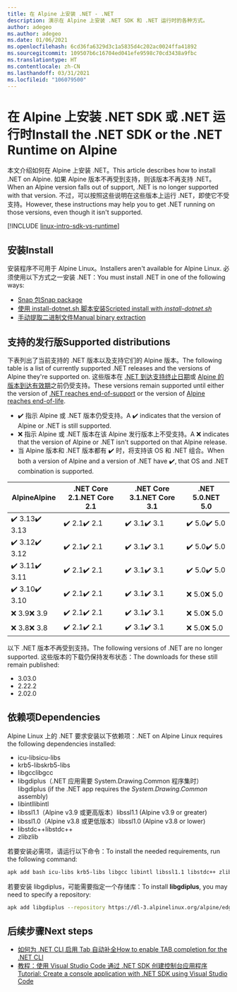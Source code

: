 ```yaml
---
title: 在 Alpine 上安装 .NET - .NET
description: 演示在 Alpine 上安装 .NET SDK 和 .NET 运行时的各种方式。
author: adegeo
ms.author: adegeo
ms.date: 01/06/2021
ms.openlocfilehash: 6cd36fa6329d3c1a5835d4c202ac0024ffa41892
ms.sourcegitcommit: 109507b6c16704ed041efe9598c70cd3438a9fbc
ms.translationtype: HT
ms.contentlocale: zh-CN
ms.lasthandoff: 03/31/2021
ms.locfileid: "106079500"
---
```

# <a name="install-the-net-sdk-or-the-net-runtime-on-alpine"></a><span data-ttu-id="9cb32-103">在 Alpine 上安装 .NET SDK 或 .NET 运行时</span><span class="sxs-lookup"><span data-stu-id="9cb32-103">Install the .NET SDK or the .NET Runtime on Alpine</span></span>

<span data-ttu-id="9cb32-104">本文介绍如何在 Alpine 上安装 .NET。</span><span class="sxs-lookup"><span data-stu-id="9cb32-104">This article describes how to install .NET on Alpine.</span></span> <span data-ttu-id="9cb32-105">如果 Alpine 版本不再受到支持，则该版本不再支持 .NET。</span><span class="sxs-lookup"><span data-stu-id="9cb32-105">When an Alpine version falls out of support, .NET is no longer supported with that version.</span></span> <span data-ttu-id="9cb32-106">不过，可以按照这些说明在这些版本上运行 .NET，即使它不受支持。</span><span class="sxs-lookup"><span data-stu-id="9cb32-106">However, these instructions may help you to get .NET running on those versions, even though it isn't supported.</span></span>

[!INCLUDE [linux-intro-sdk-vs-runtime](includes/linux-intro-sdk-vs-runtime.md)]

## <a name="install"></a><span data-ttu-id="9cb32-107">安装</span><span class="sxs-lookup"><span data-stu-id="9cb32-107">Install</span></span>

<span data-ttu-id="9cb32-108">安装程序不可用于 Alpine Linux。</span><span class="sxs-lookup"><span data-stu-id="9cb32-108">Installers aren't available for Alpine Linux.</span></span> <span data-ttu-id="9cb32-109">必须使用以下方式之一安装 .NET：</span><span class="sxs-lookup"><span data-stu-id="9cb32-109">You must install .NET in one of the following ways:</span></span>

- [<span data-ttu-id="9cb32-110">Snap 包</span><span class="sxs-lookup"><span data-stu-id="9cb32-110">Snap package</span></span>](linux-snap.md)
- [<span data-ttu-id="9cb32-111">使用 install-dotnet.sh 脚本安装</span><span class="sxs-lookup"><span data-stu-id="9cb32-111">Scripted install with _install-dotnet.sh_</span></span>](linux-scripted-manual.md#scripted-install)
- [<span data-ttu-id="9cb32-112">手动提取二进制文件</span><span class="sxs-lookup"><span data-stu-id="9cb32-112">Manual binary extraction</span></span>](linux-scripted-manual.md#manual-install)

## <a name="supported-distributions"></a><span data-ttu-id="9cb32-113">支持的发行版</span><span class="sxs-lookup"><span data-stu-id="9cb32-113">Supported distributions</span></span>

<span data-ttu-id="9cb32-114">下表列出了当前支持的 .NET 版本以及支持它们的 Alpine 版本。</span><span class="sxs-lookup"><span data-stu-id="9cb32-114">The following table is a list of currently supported .NET releases and the versions of Alpine they're supported on.</span></span> <span data-ttu-id="9cb32-115">这些版本在 [.NET 到达支持终止日期](https://dotnet.microsoft.com/platform/support/policy/dotnet-core)或 [Alpine 的版本到达有效期](https://wiki.alpinelinux.org/wiki/Alpine_Linux:Releases)之前仍受支持。</span><span class="sxs-lookup"><span data-stu-id="9cb32-115">These versions remain supported until either the version of [.NET reaches end-of-support](https://dotnet.microsoft.com/platform/support/policy/dotnet-core) or the version of [Alpine reaches end-of-life](https://wiki.alpinelinux.org/wiki/Alpine_Linux:Releases).</span></span>

- <span data-ttu-id="9cb32-116">✔️ 指示 Alpine 或 .NET 版本仍受支持。</span><span class="sxs-lookup"><span data-stu-id="9cb32-116">A ✔️ indicates that the version of Alpine or .NET is still supported.</span></span>
- <span data-ttu-id="9cb32-117">❌ 指示 Alpine 或 .NET 版本在该 Alpine 发行版本上不受支持。</span><span class="sxs-lookup"><span data-stu-id="9cb32-117">A ❌ indicates that the version of Alpine or .NET isn't supported on that Alpine release.</span></span>
- <span data-ttu-id="9cb32-118">当 Alpine 版本和 .NET 版本都有 ✔️ 时，将支持该 OS 和 .NET 组合。</span><span class="sxs-lookup"><span data-stu-id="9cb32-118">When both a version of Alpine and a version of .NET have ✔️, that OS and .NET combination is supported.</span></span>

| <span data-ttu-id="9cb32-119">Alpine</span><span class="sxs-lookup"><span data-stu-id="9cb32-119">Alpine</span></span>  | <span data-ttu-id="9cb32-120">.NET Core 2.1</span><span class="sxs-lookup"><span data-stu-id="9cb32-120">.NET Core 2.1</span></span> | <span data-ttu-id="9cb32-121">.NET Core 3.1</span><span class="sxs-lookup"><span data-stu-id="9cb32-121">.NET Core 3.1</span></span> | <span data-ttu-id="9cb32-122">.NET 5.0</span><span class="sxs-lookup"><span data-stu-id="9cb32-122">.NET 5.0</span></span> |
|-------- |---------------|---------------|----------------|
| <span data-ttu-id="9cb32-123">✔️ 3.13</span><span class="sxs-lookup"><span data-stu-id="9cb32-123">✔️ 3.13</span></span> | <span data-ttu-id="9cb32-124">✔️ 2.1</span><span class="sxs-lookup"><span data-stu-id="9cb32-124">✔️ 2.1</span></span>        | <span data-ttu-id="9cb32-125">✔️ 3.1</span><span class="sxs-lookup"><span data-stu-id="9cb32-125">✔️ 3.1</span></span>        | <span data-ttu-id="9cb32-126">✔️ 5.0</span><span class="sxs-lookup"><span data-stu-id="9cb32-126">✔️ 5.0</span></span> |
| <span data-ttu-id="9cb32-127">✔️ 3.12</span><span class="sxs-lookup"><span data-stu-id="9cb32-127">✔️ 3.12</span></span> | <span data-ttu-id="9cb32-128">✔️ 2.1</span><span class="sxs-lookup"><span data-stu-id="9cb32-128">✔️ 2.1</span></span>        | <span data-ttu-id="9cb32-129">✔️ 3.1</span><span class="sxs-lookup"><span data-stu-id="9cb32-129">✔️ 3.1</span></span>        | <span data-ttu-id="9cb32-130">✔️ 5.0</span><span class="sxs-lookup"><span data-stu-id="9cb32-130">✔️ 5.0</span></span> |
| <span data-ttu-id="9cb32-131">✔️ 3.11</span><span class="sxs-lookup"><span data-stu-id="9cb32-131">✔️ 3.11</span></span> | <span data-ttu-id="9cb32-132">✔️ 2.1</span><span class="sxs-lookup"><span data-stu-id="9cb32-132">✔️ 2.1</span></span>        | <span data-ttu-id="9cb32-133">✔️ 3.1</span><span class="sxs-lookup"><span data-stu-id="9cb32-133">✔️ 3.1</span></span>        | <span data-ttu-id="9cb32-134">✔️ 5.0</span><span class="sxs-lookup"><span data-stu-id="9cb32-134">✔️ 5.0</span></span> |
| <span data-ttu-id="9cb32-135">✔️ 3.10</span><span class="sxs-lookup"><span data-stu-id="9cb32-135">✔️ 3.10</span></span> | <span data-ttu-id="9cb32-136">✔️ 2.1</span><span class="sxs-lookup"><span data-stu-id="9cb32-136">✔️ 2.1</span></span>        | <span data-ttu-id="9cb32-137">✔️ 3.1</span><span class="sxs-lookup"><span data-stu-id="9cb32-137">✔️ 3.1</span></span>        | <span data-ttu-id="9cb32-138">❌ 5.0</span><span class="sxs-lookup"><span data-stu-id="9cb32-138">❌ 5.0</span></span> |
| <span data-ttu-id="9cb32-139">❌ 3.9</span><span class="sxs-lookup"><span data-stu-id="9cb32-139">❌ 3.9</span></span>  | <span data-ttu-id="9cb32-140">✔️ 2.1</span><span class="sxs-lookup"><span data-stu-id="9cb32-140">✔️ 2.1</span></span>        | <span data-ttu-id="9cb32-141">✔️ 3.1</span><span class="sxs-lookup"><span data-stu-id="9cb32-141">✔️ 3.1</span></span>        | <span data-ttu-id="9cb32-142">❌ 5.0</span><span class="sxs-lookup"><span data-stu-id="9cb32-142">❌ 5.0</span></span> |
| <span data-ttu-id="9cb32-143">❌ 3.8</span><span class="sxs-lookup"><span data-stu-id="9cb32-143">❌ 3.8</span></span>  | <span data-ttu-id="9cb32-144">✔️ 2.1</span><span class="sxs-lookup"><span data-stu-id="9cb32-144">✔️ 2.1</span></span>        | <span data-ttu-id="9cb32-145">✔️ 3.1</span><span class="sxs-lookup"><span data-stu-id="9cb32-145">✔️ 3.1</span></span>        | <span data-ttu-id="9cb32-146">❌ 5.0</span><span class="sxs-lookup"><span data-stu-id="9cb32-146">❌ 5.0</span></span> |

<span data-ttu-id="9cb32-147">以下 .NET 版本不再受到支持。</span><span class="sxs-lookup"><span data-stu-id="9cb32-147">The following versions of .NET are no longer supported.</span></span> <span data-ttu-id="9cb32-148">这些版本的下载仍保持发布状态：</span><span class="sxs-lookup"><span data-stu-id="9cb32-148">The downloads for these still remain published:</span></span>

- <span data-ttu-id="9cb32-149">3.0</span><span class="sxs-lookup"><span data-stu-id="9cb32-149">3.0</span></span>
- <span data-ttu-id="9cb32-150">2.2</span><span class="sxs-lookup"><span data-stu-id="9cb32-150">2.2</span></span>
- <span data-ttu-id="9cb32-151">2.0</span><span class="sxs-lookup"><span data-stu-id="9cb32-151">2.0</span></span>

## <a name="dependencies"></a><span data-ttu-id="9cb32-152">依赖项</span><span class="sxs-lookup"><span data-stu-id="9cb32-152">Dependencies</span></span>

<span data-ttu-id="9cb32-153">Alpine Linux 上的 .NET 要求安装以下依赖项：</span><span class="sxs-lookup"><span data-stu-id="9cb32-153">.NET on Alpine Linux requires the following dependencies installed:</span></span>

- <span data-ttu-id="9cb32-154">icu-libs</span><span class="sxs-lookup"><span data-stu-id="9cb32-154">icu-libs</span></span>
- <span data-ttu-id="9cb32-155">krb5-libs</span><span class="sxs-lookup"><span data-stu-id="9cb32-155">krb5-libs</span></span>
- <span data-ttu-id="9cb32-156">libgcc</span><span class="sxs-lookup"><span data-stu-id="9cb32-156">libgcc</span></span>
- <span data-ttu-id="9cb32-157">libgdiplus（.NET 应用需要 System.Drawing.Common 程序集时）</span><span class="sxs-lookup"><span data-stu-id="9cb32-157">libgdiplus (if the .NET app requires the *System.Drawing.Common* assembly)</span></span>
- <span data-ttu-id="9cb32-158">libintl</span><span class="sxs-lookup"><span data-stu-id="9cb32-158">libintl</span></span>
- <span data-ttu-id="9cb32-159">libssl1.1（Alpine v3.9 或更高版本）</span><span class="sxs-lookup"><span data-stu-id="9cb32-159">libssl1.1 (Alpine v3.9 or greater)</span></span>
- <span data-ttu-id="9cb32-160">libssl1.0（Alpine v3.8 或更低版本）</span><span class="sxs-lookup"><span data-stu-id="9cb32-160">libssl1.0 (Alpine v3.8 or lower)</span></span>
- <span data-ttu-id="9cb32-161">libstdc++</span><span class="sxs-lookup"><span data-stu-id="9cb32-161">libstdc++</span></span>
- <span data-ttu-id="9cb32-162">zlib</span><span class="sxs-lookup"><span data-stu-id="9cb32-162">zlib</span></span>

<span data-ttu-id="9cb32-163">若要安装必需项，请运行以下命令：</span><span class="sxs-lookup"><span data-stu-id="9cb32-163">To install the needed requirements, run the following command:</span></span>

```bash
apk add bash icu-libs krb5-libs libgcc libintl libssl1.1 libstdc++ zlib
```

<span data-ttu-id="9cb32-164">若要安装 libgdiplus，可能需要指定一个存储库：</span><span class="sxs-lookup"><span data-stu-id="9cb32-164">To install **libgdiplus**, you may need to specify a repository:</span></span>

```bash
apk add libgdiplus --repository https://dl-3.alpinelinux.org/alpine/edge/testing/
```

## <a name="next-steps"></a><span data-ttu-id="9cb32-165">后续步骤</span><span class="sxs-lookup"><span data-stu-id="9cb32-165">Next steps</span></span>

- [<span data-ttu-id="9cb32-166">如何为 .NET CLI 启用 Tab 自动补全</span><span class="sxs-lookup"><span data-stu-id="9cb32-166">How to enable TAB completion for the .NET CLI</span></span>](../tools/enable-tab-autocomplete.md)
- [<span data-ttu-id="9cb32-167">教程：使用 Visual Studio Code 通过 .NET SDK 创建控制台应用程序</span><span class="sxs-lookup"><span data-stu-id="9cb32-167">Tutorial: Create a console application with .NET SDK using Visual Studio Code</span></span>](../tutorials/with-visual-studio-code.md)
